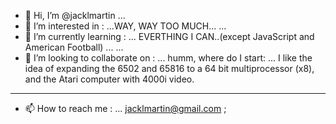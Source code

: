- 👋 Hi, I’m @jacklmartin 
...
- 👀 I’m interested in :
...WAY, WAY TOO MUCH...
...
- 🌱 I’m currently learning :
... EVERTHING I CAN..(except JavaScript and American Football) ...
...
- 💞️ I’m looking to collaborate on :
... humm, where do I start:
... I like the idea of expanding the 6502 and 65816 to a 64 bit multiprocessor (x8), and the Atari computer with 4000i video.
--- 
- 📫 How to reach me :
... jacklmartin@gmail.com
;
<!---
jacklmartin/jacklmartin is a ✨ special ✨ repository because its `README.md` (this file) appears on your GitHub profile.
You can click the Preview link to take a look at your changes.
--->
